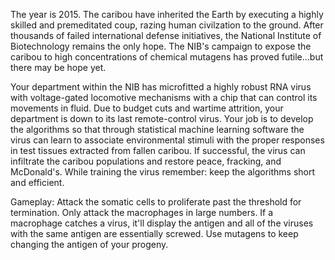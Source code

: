 The year is 2015. The caribou have inherited the Earth by executing a highly skilled and premeditated coup, razing human civilzation to the ground. After thousands of failed international defense initiatives, the National Institute of Biotechnology remains the only hope. The NIB's campaign to expose the caribou to high concentrations of chemical mutagens has proved futile...but there may be hope yet.

Your department within the NIB has microfitted a highly robust RNA virus with voltage-gated locomotive mechanisms with a chip that can control its movements in fluid. Due to budget cuts and wartime attrition, your department is down to its last remote-control virus. Your job is to develop the algorithms so that through statistical machine learning software the virus can learn to associate environmental stimuli with the proper responses in test tissues extracted from fallen caribou. If successful, the virus can infiltrate the caribou populations and restore peace, fracking, and McDonald's. While training the virus remember: keep the algorithms short and efficient.

Gameplay: Attack the somatic cells to proliferate past the threshold for termination. Only attack the macrophages in large numbers. If a macrophage catches a virus, it'll display the antigen and all of the viruses with the same antigen are essentially screwed. Use mutagens to keep changing the antigen of your progeny.